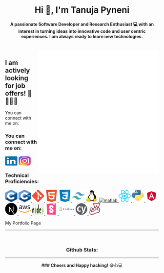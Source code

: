 <h1 align="center">Hi 👋, I'm Tanuja Pyneni</h1>
<h4 align="center">A passionate Software Developer and Research Enthusiast 💻 with an interest in turning ideas into innovative code and user centric experiences. I am always ready to learn new technologies.</h4>
<br />
<img align="right" alt="Coding" width="400" src="https://github.com/TanujaP07/TanujaP07/blob/main/assets/Animation.gif">

## I am actively looking for job offers! 🏢 🏃‍♂️💨

You can connect with me on:

<h3 align="left">You can connect with me on:</h3>
<p align="left">
<a href="https://www.linkedin.com/in/tanuja-pyneni-121373169/" target="blank"><img align="center" src="https://github.com/TanujaP07/TanujaP07/blob/main/assets/icons/linkedin.png" alt="tanuja-pyneni" height="30" width="40" /></a>
<a href="https://www.instagram.com/manga_me_tan/" target="blank"><img align="center" src="https://github.com/TanujaP07/TanujaP07/blob/main/assets/icons/instagram.png" alt="tanuja-pyneni-art_account" height="30" width="40" /></a>
</p>

<h3 align="left">Technical Proficiencies:</h3>
<p align="left">
<a href="https://www.cprogramming.com/" target="_blank" rel="noreferrer"> 
  <img src="https://github.com/TanujaP07/TanujaP07/blob/main/assets/icons/c.png" alt="c" width="40" height="40"/> 
</a> 
<a href="https://www.w3schools.com/cpp/" target="_blank" rel="noreferrer"> 
  <img src="https://github.com/TanujaP07/TanujaP07/blob/main/assets/icons/c++.png" alt="cplusplus" width="40" height="40"/> 
</a> 
<a href="https://git-scm.com/" target="_blank" rel="noreferrer"> 
  <img src="https://github.com/TanujaP07/TanujaP07/blob/main/assets/icons/git.png" alt="git" width="40" height="40"/> 
</a>
<a href="https://www.w3.org/html/" target="_blank" rel="noreferrer"> 
  <img src="https://github.com/TanujaP07/TanujaP07/blob/main/assets/icons/html.png" alt="html5" width="40" height="40"/>
</a> 
<a href="https://www.w3schools.com/css/" target="_blank" rel="noreferrer"> 
  <img src="https://github.com/TanujaP07/TanujaP07/blob/main/assets/icons/css.png" alt="css" width="40" height="40"/>
</a> 
<a href="https://tailwindcss.com/" target="_blank" rel="noreferrer"> 
  <img src="https://github.com/TanujaP07/TanujaP07/blob/main/assets/icons/tailwind.png" alt="tailwind" width="40" height="40"/> 
</a> 
<a href="https://www.linux.org/" target="_blank" rel="noreferrer"> 
  <img src="https://github.com/TanujaP07/TanujaP07/blob/main/assets/icons/linux.png" alt="linux" width="40" height="40"/> 
</a> 
<a href="https://www.mathworks.com/" target="_blank" rel="noreferrer"> 
  <img src="https://upload.wikimedia.org/wikipedia/commons/2/21/Matlab_Logo.png" alt="matlab" width="40" height="40"/> 
</a> 
<a href="https://react.dev/" target="_blank" rel="noreferrer"> 
  <img src="https://github.com/TanujaP07/TanujaP07/blob/main/assets/icons/react.png" alt="react" width="40" height="40"/> 
</a> 
<a href="https://www.python.org" target="_blank" rel="noreferrer"> 
  <img src="https://github.com/TanujaP07/TanujaP07/blob/main/assets/icons/python.png" alt="python" width="40" height="40"/> 
</a> 
<a href="https://angular.io/" target="_blank" rel="noreferrer"> 
  <img src="https://github.com/TanujaP07/TanujaP07/blob/main/assets/icons/angular.png" alt="angular" width="40" height="40"/> 
</a> 
<a href="https://nextjs.org/" target="_blank" rel="noreferrer"> 
  <img src="https://github.com/TanujaP07/TanujaP07/blob/main/assets/icons/nextjs.png" alt="nextjs" width="40" height="40"/> 
</a> 
<a href="https://aws.amazon.com/" target="_blank" rel="noreferrer"> 
  <img src="https://github.com/TanujaP07/TanujaP07/blob/main/assets/icons/aws.png" alt="aws" width="40" height="40"/> 
</a>
<a href="https://nodejs.org/en" target="_blank" rel="noreferrer"> 
  <img src="https://github.com/TanujaP07/TanujaP07/blob/main/assets/icons/node.png" alt="node" width="40" height="40"/> 
</a> 
<a href="https://storybook.js.org/" target="_blank" rel="noreferrer"> 
  <img src="https://github.com/TanujaP07/TanujaP07/blob/main/assets/icons/storybook.png" alt="storybook" width="40" height="40"/> 
</a> 
<a href="https://www.tableau.com/" target="_blank" rel="noreferrer"> 
  <img src="https://github.com/TanujaP07/TanujaP07/blob/main/assets/icons/tableau.png" alt="tableau" width="50" height="40"/> 
</a> 
<a href="https://www.cypress.io" target="_blank" rel="noreferrer"> 
  <img src="https://github.com/TanujaP07/TanujaP07/blob/main/assets/icons/cypress.png" alt="cypress" width="40" height="40"/> 
</a>  
<a href="https://jestjs.io" target="_blank" rel="noreferrer"> 
  <img src="https://github.com/TanujaP07/TanujaP07/blob/main/assets/icons/jest.png" alt="jest" width="40" height="40"/> 
</a> 
</p>
My Portfolio Page
<hr>  

<br/>

<h3 align="center">Github Stats:</h3>
<hr>
<div align="center">

<div>
  <strong>### Cheers and Happy hacking!</strong> 😁👍💻
